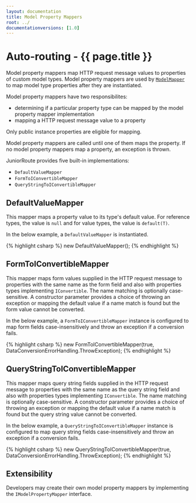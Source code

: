 ```yaml
---
layout: documentation
title: Model Property Mappers
root: ../
documentationversions: [1.0]
---
```

Auto-routing - {{ page.title }}
=
Model property mappers map HTTP request message values to properties of custom model types. Model property mappers are used by [```ModelMapper```](response_mappers.html) to map model type properties after they are instantiated.

Model property mappers have two responsibilites:
* determining if a particular property type can be mapped by the model property mapper implementation
* mapping a HTTP request message value to a property

Only public instance properties are eligible for mapping.

Model property mappers are called until one of them maps the property. If no model property mappers map a property, an exception is thrown.

JuniorRoute provides five built-in implementations:
* ```DefaultValueMapper```
* ```FormToIConvertibleMapper```
* ```QueryStringToIConvertibleMapper```

DefaultValueMapper
-
This mapper maps a property value to its type's default value. For reference types, the value is ```null``` and for value types, the value is ```default(T)```.

In the below example, a ```DefaultValueMapper``` is instantiated.

{% highlight csharp %}
new DefaultValueMapper();
{% endhighlight %}

FormToIConvertibleMapper
-
This mapper maps form values supplied in the HTTP request message to properties with the same name as the form field and also with properties types implementing ```IConvertible```. The name matching is optionally case-sensitive. A constructor parameter provides a choice of throwing an exception or mapping the default value if a name match is found but the form value cannot be converted.

In the below example, a ```FormToIConvertibleMapper``` instance is configured to map form fields case-insensitively and throw an exception if a conversion fails.

{% highlight csharp %}
new FormToIConvertibleMapper(true, DataConversionErrorHandling.ThrowException);
{% endhighlight %}

QueryStringToIConvertibleMapper
-
This mapper maps query string fields supplied in the HTTP request message to properties with the same name as the query string field and also with properties types implementing ```IConvertible```. The name matching is optionally case-sensitive. A constructor parameter provides a choice of throwing an exception or mapping the default value if a name match is found but the query string value cannot be converted.

In the below example, a ```QueryStringToIConvertibleMapper``` instance is configured to map query string fields case-insensitively and throw an exception if a conversion fails.

{% highlight csharp %}
new QueryStringToIConvertibleMapper(true, DataConversionErrorHandling.ThrowException);
{% endhighlight %}

Extensibility
-
Developers may create their own model property mappers by implementing the ```IModelPropertyMapper``` interface.
